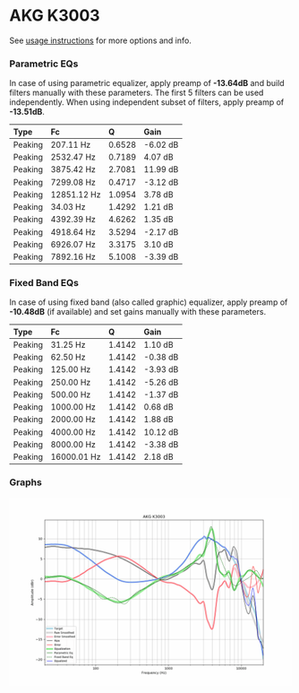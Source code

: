# AKG K3003
See [usage instructions](https://github.com/jaakkopasanen/AutoEq#usage) for more options and info.

### Parametric EQs
In case of using parametric equalizer, apply preamp of **-13.64dB** and build filters manually
with these parameters. The first 5 filters can be used independently.
When using independent subset of filters, apply preamp of **-13.51dB**.

| Type    | Fc          |      Q | Gain     |
|:--------|:------------|:-------|:---------|
| Peaking | 207.11 Hz   | 0.6528 | -6.02 dB |
| Peaking | 2532.47 Hz  | 0.7189 | 4.07 dB  |
| Peaking | 3875.42 Hz  | 2.7081 | 11.99 dB |
| Peaking | 7299.08 Hz  | 0.4717 | -3.12 dB |
| Peaking | 12851.12 Hz | 1.0954 | 3.78 dB  |
| Peaking | 34.03 Hz    | 1.4292 | 1.21 dB  |
| Peaking | 4392.39 Hz  | 4.6262 | 1.35 dB  |
| Peaking | 4918.64 Hz  | 3.5294 | -2.17 dB |
| Peaking | 6926.07 Hz  | 3.3175 | 3.10 dB  |
| Peaking | 7892.16 Hz  | 5.1008 | -3.39 dB |

### Fixed Band EQs
In case of using fixed band (also called graphic) equalizer, apply preamp of **-10.48dB**
(if available) and set gains manually with these parameters.

| Type    | Fc          |      Q | Gain     |
|:--------|:------------|:-------|:---------|
| Peaking | 31.25 Hz    | 1.4142 | 1.10 dB  |
| Peaking | 62.50 Hz    | 1.4142 | -0.38 dB |
| Peaking | 125.00 Hz   | 1.4142 | -3.93 dB |
| Peaking | 250.00 Hz   | 1.4142 | -5.26 dB |
| Peaking | 500.00 Hz   | 1.4142 | -1.37 dB |
| Peaking | 1000.00 Hz  | 1.4142 | 0.68 dB  |
| Peaking | 2000.00 Hz  | 1.4142 | 1.88 dB  |
| Peaking | 4000.00 Hz  | 1.4142 | 10.12 dB |
| Peaking | 8000.00 Hz  | 1.4142 | -3.38 dB |
| Peaking | 16000.01 Hz | 1.4142 | 2.18 dB  |

### Graphs
![](./AKG%20K3003.png)